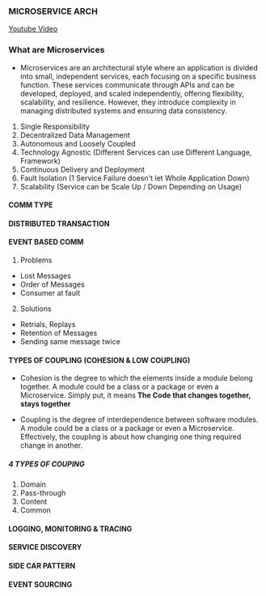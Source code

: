 ### MICROSERVICE ARCH
[Youtube Video](https://www.youtube.com/watch?v=3UDJvF0CMkQ&list=PLTCrU9sGyburHcVKRuw2yXt7V7HEa6ZYY&index=7)
 
### What are Microservices
- Microservices are an architectural style where an application is divided into small, independent services, each focusing on a specific business function. These services communicate through APIs and can be developed, deployed, and scaled independently, offering flexibility, scalability, and resilience. However, they introduce complexity in managing distributed systems and ensuring data consistency.
1. Single Responsibility
2. Decentralized Data Management
3. Autonomous and Loosely Coupled
4. Technology Agnostic (Different Services can use Different Language, Framework)
5. Continuous Delivery and Deployment
6. Fault Isolation (1 Service Failure doesn't let Whole Application Down)
7. Scalability (Service can be Scale Up / Down Depending on Usage)


#### COMM TYPE
#### DISTRIBUTED TRANSACTION
#### EVENT BASED COMM
1. Problems
- Lost Messages
- Order of Messages
- Consumer at fault
2. Solutions
- Retrials, Replays
- Retention of Messages
- Sending same message twice

#### TYPES OF COUPLING (COHESION & LOW COUPLING)
- Cohesion is the degree to which the elements inside a module belong together. A module could be a class or a package or even a Microservice. Simply put, it means **The Code that changes together, stays together**

- Coupling is the degree of interdependence between software modules. A module could be a class or a package or even a Microservice. Effectively, the coupling is about how changing one thing required change in another.
##### 4 TYPES OF COUPING
1. Domain
2. Pass-through
3. Content
4. Common

#### LOGGING, MONITORING & TRACING
#### SERVICE DISCOVERY
#### SIDE CAR PATTERN
#### EVENT SOURCING


